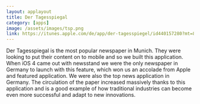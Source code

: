 ```yaml
---
layout: applayout
title: Der Tagesspiegal
category: [apps]
image: /assets/images/tsp.png
link: https://itunes.apple.com/de/app/der-tagesspiegel/id440157280?mt=8
---
```


Der Tagesspiegal is the most popular newspaper in Munich.  They were looking to put their content on to mobile and so we built this application.  When iOS 4 came out with newsstand we were the only newspaper in Germany to launch with this feature, which won us an accolade from Apple and featured application.  We were also the top news application in Germany.  The circulation of the paper increased massively thanks to this application and is a good example of how traditional industries can become even more successful and adapt to new innovations.
